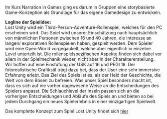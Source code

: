 Im Kurs Narration in Games ging es darum in Gruppen eine storybasierte Game-Konzeption als Grundlage für das eigene Gamedesign zu entwickeln.

**Logline der Spielidee:**  
Lost Unity wird ein Third-Person-Adventure-Rollenspiel, welches für den PC erscheinen wird.  Das Spiel wird unserer Einschätzung nach hauptsächlich von männlichen Personen zwischen 16 und 40 Jahren, die Interesse an langen/ explorativen Rollenspielen haben, gespielt werden. Dem Spieler wird eine Open-World vorgegaukelt, welche aber eigentlich in einzelne Level unterteilt ist. Die rollenspielspezifischen Aspekte finden sich dabei vor allem in der Spielmechanik wieder, nicht aber in der Charaktererstellung. Wir hoffen auf eine Einstufung der USK auf 16 und PEGI 18.  Der fotorealistische Grafikstil trägt dazu bei, dass der User eine sehr immersive Erfahrung erlebt. Das Ziel des Spiels ist es, als der Held der Geschichte, die Welt von dem Bösen zu befreien. Was unser Spiel besonders macht ist, dass es sich auf nie vorher dagewesene Weise an die Entscheidungen des Spielers anpasst. Die Schlauchlevel der Inseln passen sich an die vorherigen Entscheidungen und Abläufe des Spiels an und bieten so bei jedem Durchgang ein neues Spielerlebnis in einer einzigartigen Spielwelt. 

Das komplette Konzept zum Spiel Lost Unity findet sich [hier](LostUnity.pdf)
